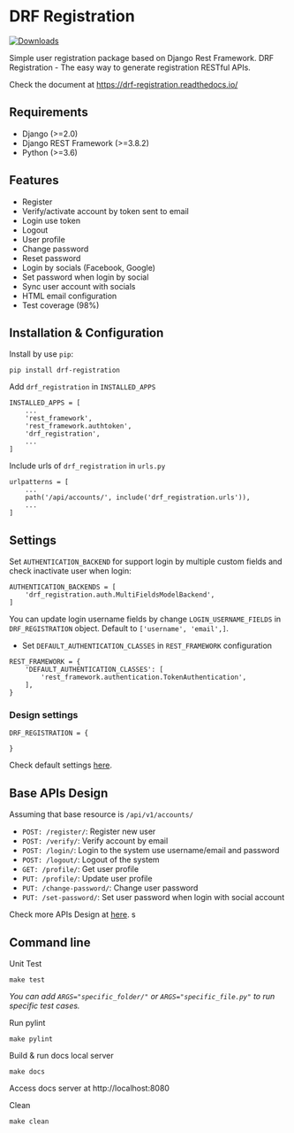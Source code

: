# DRF Registration

[![Downloads](https://static.pepy.tech/personalized-badge/drf-registration?period=total&units=international_system&left_color=black&right_color=brightgreen&left_text=Downloads)](https://pepy.tech/project/drf-registration)

Simple user registration package based on Django Rest Framework. DRF Registration - The easy way to generate registration RESTful APIs.

Check the document at https://drf-registration.readthedocs.io/


## Requirements
- Django (>=2.0)
- Django REST Framework (>=3.8.2)
- Python (>=3.6)


## Features
- Register
- Verify/activate account by token sent to email
- Login use token
- Logout
- User profile
- Change password
- Reset password
- Login by socials (Facebook, Google)
- Set password when login by social
- Sync user account with socials
- HTML email configuration
- Test coverage (98%)


## Installation & Configuration
Install by use `pip`:
```
pip install drf-registration
```

Add `drf_registration` in `INSTALLED_APPS`
```
INSTALLED_APPS = [
    ...
    'rest_framework',
    'rest_framework.authtoken',
    'drf_registration',
    ...
]
```

Include urls of `drf_registration` in `urls.py`
```
urlpatterns = [
    ...
    path('/api/accounts/', include('drf_registration.urls')),
    ...
]
```


## Settings
Set `AUTHENTICATION_BACKEND` for support login by multiple custom fields and check inactivate user when login:

```
AUTHENTICATION_BACKENDS = [
    'drf_registration.auth.MultiFieldsModelBackend',
]
```

You can update login username fields by change `LOGIN_USERNAME_FIELDS` in `DRF_REGISTRATION` object. Default to `['username', 'email',]`.

- Set `DEFAULT_AUTHENTICATION_CLASSES` in `REST_FRAMEWORK` configuration

```
REST_FRAMEWORK = {
    'DEFAULT_AUTHENTICATION_CLASSES': [
        'rest_framework.authentication.TokenAuthentication',
    ],
}
```

### Design settings
```
DRF_REGISTRATION = {

}
```

Check default settings [here](https://drf-registration.readthedocs.io/en/latest/settings/index.html).


## Base APIs Design

Assuming that base resource is `/api/v1/accounts/`

- `POST: /register/`: Register new user
- `POST: /verify/`: Verify account by email
- `POST: /login/`: Login to the system use username/email and password
- `POST: /logout/`: Logout of the system
- `GET: /profile/`: Get user profile
- `PUT: /profile/`: Update user profile
- `PUT: /change-password/`: Change user password
- `PUT: /set-password/`: Set user password when login with social account

Check more APIs Design at [here](https://drf-registration.readthedocs.io/en/latest/apis.html).
s
## Command line

Unit Test
```
make test
```
*You can add `ARGS="specific_folder/"` or `ARGS="specific_file.py"` to run specific test cases.*

Run pylint
```
make pylint
```

Build & run docs local server
```
make docs
```
Access docs server at http://localhost:8080

Clean
```
make clean
```

